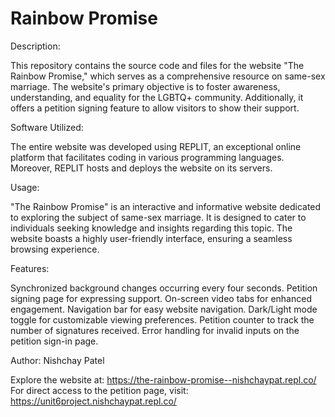 # Rainbow Promise

Description:

This repository contains the source code and files for the website "The Rainbow Promise," which serves as a comprehensive resource on same-sex marriage. The website's primary objective is to foster awareness, understanding, and equality for the LGBTQ+ community. Additionally, it offers a petition signing feature to allow visitors to show their support.

Software Utilized:

The entire website was developed using REPLIT, an exceptional online platform that facilitates coding in various programming languages. Moreover, REPLIT hosts and deploys the website on its servers.

Usage:

"The Rainbow Promise" is an interactive and informative website dedicated to exploring the subject of same-sex marriage. It is designed to cater to individuals seeking knowledge and insights regarding this topic. The website boasts a highly user-friendly interface, ensuring a seamless browsing experience.

Features:

Synchronized background changes occurring every four seconds.
Petition signing page for expressing support.
On-screen video tabs for enhanced engagement.
Navigation bar for easy website navigation.
Dark/Light mode toggle for customizable viewing preferences.
Petition counter to track the number of signatures received.
Error handling for invalid inputs on the petition sign-in page.

Author:
Nishchay Patel

Explore the website at: https://the-rainbow-promise--nishchaypat.repl.co/
For direct access to the petition page, visit: https://unit6project.nishchaypat.repl.co/


